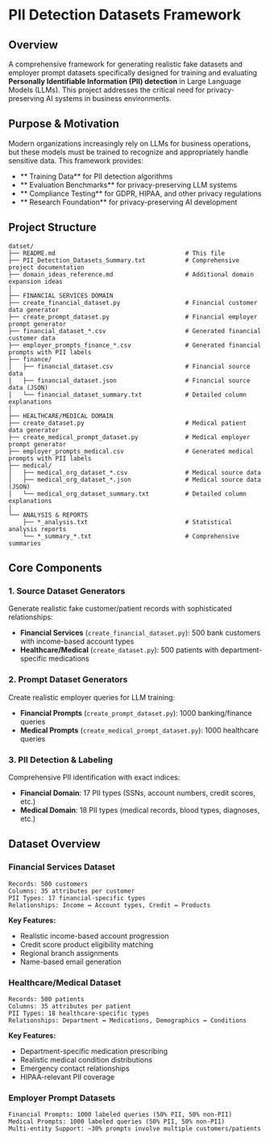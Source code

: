 # PII Detection Datasets Framework

## Overview

A comprehensive framework for generating realistic fake datasets and employer prompt datasets specifically designed for training and evaluating **Personally Identifiable Information (PII) detection** in Large Language Models (LLMs). This project addresses the critical need for privacy-preserving AI systems in business environments.

## Purpose & Motivation

Modern organizations increasingly rely on LLMs for business operations, but these models must be trained to recognize and appropriately handle sensitive data. This framework provides:

- ** Training Data** for PII detection algorithms
- ** Evaluation Benchmarks** for privacy-preserving LLM systems  
- ** Compliance Testing** for GDPR, HIPAA, and other privacy regulations
- ** Research Foundation** for privacy-preserving AI development

## Project Structure

```
datset/
├── README.md                                    # This file
├── PII_Detection_Datasets_Summary.txt           # Comprehensive project documentation
├── domain_ideas_reference.md                    # Additional domain expansion ideas
│
├── FINANCIAL SERVICES DOMAIN
├── create_financial_dataset.py                  # Financial customer data generator
├── create_prompt_dataset.py                     # Financial employer prompt generator
├── financial_dataset_*.csv                      # Generated financial customer data
├── employer_prompts_finance_*.csv               # Generated financial prompts with PII labels
├── finance/
│   ├── financial_dataset.csv                    # Financial source data
│   ├── financial_dataset.json                   # Financial source data (JSON)
│   └── financial_dataset_summary.txt            # Detailed column explanations
│
├── HEALTHCARE/MEDICAL DOMAIN
├── create_dataset.py                            # Medical patient data generator  
├── create_medical_prompt_dataset.py             # Medical employer prompt generator
├── employer_prompts_medical.csv                 # Generated medical prompts with PII labels
├── medical/
│   ├── medical_org_dataset_*.csv                # Medical source data
│   ├── medical_org_dataset_*.json               # Medical source data (JSON)
│   └── medical_org_dataset_summary.txt          # Detailed column explanations
│
└── ANALYSIS & REPORTS
    ├── *_analysis.txt                           # Statistical analysis reports
    └── *_summary_*.txt                          # Comprehensive summaries
```

## Core Components

### 1. **Source Dataset Generators**
Generate realistic fake customer/patient records with sophisticated relationships:

- **Financial Services** (`create_financial_dataset.py`): 500 bank customers with income-based account types
- **Healthcare/Medical** (`create_dataset.py`): 500 patients with department-specific medications

### 2. **Prompt Dataset Generators**  
Create realistic employer queries for LLM training:

- **Financial Prompts** (`create_prompt_dataset.py`): 1000 banking/finance queries
- **Medical Prompts** (`create_medical_prompt_dataset.py`): 1000 healthcare queries

### 3. **PII Detection & Labeling**
Comprehensive PII identification with exact indices:

- **Financial Domain**: 17 PII types (SSNs, account numbers, credit scores, etc.)
- **Medical Domain**: 18 PII types (medical records, blood types, diagnoses, etc.)

## Dataset Overview

### Financial Services Dataset
```
Records: 500 customers
Columns: 35 attributes per customer
PII Types: 17 financial-specific types
Relationships: Income ↔ Account types, Credit ↔ Products
```

**Key Features:**
- Realistic income-based account progression
- Credit score product eligibility matching  
- Regional branch assignments
- Name-based email generation

### Healthcare/Medical Dataset
```
Records: 500 patients  
Columns: 35 attributes per patient
PII Types: 18 healthcare-specific types
Relationships: Department ↔ Medications, Demographics ↔ Conditions
```

**Key Features:**
- Department-specific medication prescribing
- Realistic medical condition distributions
- Emergency contact relationships
- HIPAA-relevant PII coverage

### Employer Prompt Datasets
```
Financial Prompts: 1000 labeled queries (50% PII, 50% non-PII)
Medical Prompts: 1000 labeled queries (50% PII, 50% non-PII)
Multi-entity Support: ~30% prompts involve multiple customers/patients
```
